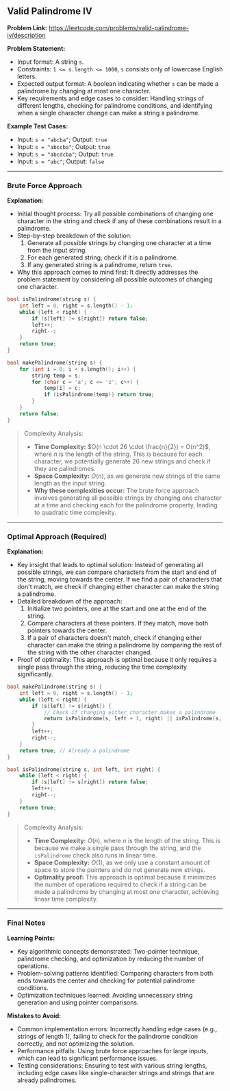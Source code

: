 ## Valid Palindrome IV
**Problem Link:** https://leetcode.com/problems/valid-palindrome-iv/description

**Problem Statement:**
- Input format: A string `s`.
- Constraints: `1 <= s.length <= 1000`, `s` consists only of lowercase English letters.
- Expected output format: A boolean indicating whether `s` can be made a palindrome by changing at most one character.
- Key requirements and edge cases to consider: Handling strings of different lengths, checking for palindrome conditions, and identifying when a single character change can make a string a palindrome.

**Example Test Cases:**
- Input: `s = "abcba"`; Output: `true`
- Input: `s = "abccba"`; Output: `true`
- Input: `s = "abcdcba"`; Output: `true`
- Input: `s = "abc"`; Output: `false`

---

### Brute Force Approach
**Explanation:**
- Initial thought process: Try all possible combinations of changing one character in the string and check if any of these combinations result in a palindrome.
- Step-by-step breakdown of the solution:
  1. Generate all possible strings by changing one character at a time from the input string.
  2. For each generated string, check if it is a palindrome.
  3. If any generated string is a palindrome, return `true`.
- Why this approach comes to mind first: It directly addresses the problem statement by considering all possible outcomes of changing one character.

```cpp
bool isPalindrome(string s) {
    int left = 0, right = s.length() - 1;
    while (left < right) {
        if (s[left] != s[right]) return false;
        left++;
        right--;
    }
    return true;
}

bool makePalindrome(string s) {
    for (int i = 0; i < s.length(); i++) {
        string temp = s;
        for (char c = 'a'; c <= 'z'; c++) {
            temp[i] = c;
            if (isPalindrome(temp)) return true;
        }
    }
    return false;
}
```

> Complexity Analysis:
> - **Time Complexity:** $O(n \cdot 26 \cdot \frac{n}{2}) = O(n^2)$, where $n$ is the length of the string. This is because for each character, we potentially generate 26 new strings and check if they are palindromes.
> - **Space Complexity:** $O(n)$, as we generate new strings of the same length as the input string.
> - **Why these complexities occur:** The brute force approach involves generating all possible strings by changing one character at a time and checking each for the palindrome property, leading to quadratic time complexity.

---

### Optimal Approach (Required)
**Explanation:**
- Key insight that leads to optimal solution: Instead of generating all possible strings, we can compare characters from the start and end of the string, moving towards the center. If we find a pair of characters that don't match, we check if changing either character can make the string a palindrome.
- Detailed breakdown of the approach:
  1. Initialize two pointers, one at the start and one at the end of the string.
  2. Compare characters at these pointers. If they match, move both pointers towards the center.
  3. If a pair of characters doesn't match, check if changing either character can make the string a palindrome by comparing the rest of the string with the other character changed.
- Proof of optimality: This approach is optimal because it only requires a single pass through the string, reducing the time complexity significantly.

```cpp
bool makePalindrome(string s) {
    int left = 0, right = s.length() - 1;
    while (left < right) {
        if (s[left] != s[right]) {
            // Check if changing either character makes a palindrome
            return isPalindrome(s, left + 1, right) || isPalindrome(s, left, right - 1);
        }
        left++;
        right--;
    }
    return true; // Already a palindrome
}

bool isPalindrome(string s, int left, int right) {
    while (left < right) {
        if (s[left] != s[right]) return false;
        left++;
        right--;
    }
    return true;
}
```

> Complexity Analysis:
> - **Time Complexity:** $O(n)$, where $n$ is the length of the string. This is because we make a single pass through the string, and the `isPalindrome` check also runs in linear time.
> - **Space Complexity:** $O(1)$, as we only use a constant amount of space to store the pointers and do not generate new strings.
> - **Optimality proof:** This approach is optimal because it minimizes the number of operations required to check if a string can be made a palindrome by changing at most one character, achieving linear time complexity.

---

### Final Notes
**Learning Points:**
- Key algorithmic concepts demonstrated: Two-pointer technique, palindrome checking, and optimization by reducing the number of operations.
- Problem-solving patterns identified: Comparing characters from both ends towards the center and checking for potential palindrome conditions.
- Optimization techniques learned: Avoiding unnecessary string generation and using pointer comparisons.

**Mistakes to Avoid:**
- Common implementation errors: Incorrectly handling edge cases (e.g., strings of length 1), failing to check for the palindrome condition correctly, and not optimizing the solution.
- Performance pitfalls: Using brute force approaches for large inputs, which can lead to significant performance issues.
- Testing considerations: Ensuring to test with various string lengths, including edge cases like single-character strings and strings that are already palindromes.